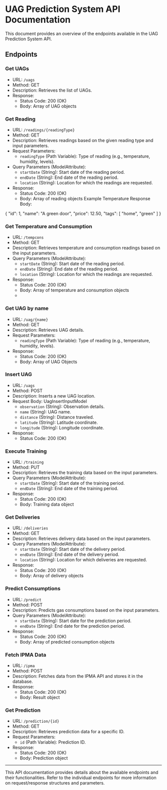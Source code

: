 # UAG Prediction System API Documentation

This document provides an overview of the endpoints available in the UAG Prediction System API.

## Endpoints

### Get UAGs
- URL: `/uags`
- Method: GET
- Description: Retrieves the list of UAGs.
- Response:
  - Status Code: 200 (OK)
  - Body: Array of UAG objects

### Get Reading
- URL: `/readings/{readingType}`
- Method: GET
- Description: Retrieves readings based on the given reading type and input parameters.
- Request Parameters:
  - `readingType` (Path Variable): Type of reading (e.g., temperature, humidity, levels).
- Query Parameters (ModelAttribute):
  - `startDate` (String): Start date of the reading period.
  - `endDate` (String): End date of the reading period.
  - `location` (String): Location for which the readings are requested.
- Response:
  - Status Code: 200 (OK)
  - Body: Array of reading objects
 Example Temperature Response Body:

{
    "id": 1,
    "name": "A green door",
    "price": 12.50,
    "tags": [ "home", "green" ]
}



### Get Temperature and Consumption
- URL: `/tempcons`
- Method: GET
- Description: Retrieves temperature and consumption readings based on the input parameters.
- Query Parameters (ModelAttribute):
  - `startDate` (String): Start date of the reading period.
  - `endDate` (String): End date of the reading period.
  - `location` (String): Location for which the readings are requested.
- Response:
  - Status Code: 200 (OK)
  - Body: Array of temperature and consumption objects
  - 
### Get UAG by name
- URL: `/uag/{name}`
- Method: GET
- Description: Retrieves UAG details.
- Request Parameters:
  - `readingType` (Path Variable): Type of reading (e.g., temperature, humidity, levels).
- Response:
  - Status Code: 200 (OK)
  - Body: Array of UAG Objects
    
### Insert UAG
- URL: `/uags`
- Method: POST
- Description: Inserts a new UAG location.
- Request Body: UagInsertInputModel
  - `observation` (String): Observation details.
  - `name` (String): UAG name.
  - `distance` (String): Distance traveled.
  - `latitude` (String): Latitude coordinate.
  - `longitude` (String): Longitude coordinate.
- Response:
  - Status Code: 200 (OK)


### Execute Training
- URL: `/training`
- Method: PUT
- Description: Retrieves the training data based on the input parameters.
- Query Parameters (ModelAttribute):
  - `startDate` (String): Start date of the training period.
  - `endDate` (String): End date of the training period.
- Response:
  - Status Code: 200 (OK)
  - Body: Training data object

### Get Deliveries
- URL: `/deliveries`
- Method: GET
- Description: Retrieves delivery data based on the input parameters.
- Query Parameters (ModelAttribute):
  - `startDate` (String): Start date of the delivery period.
  - `endDate` (String): End date of the delivery period.
  - `location` (String): Location for which deliveries are requested.
- Response:
  - Status Code: 200 (OK)
  - Body: Array of delivery objects

### Predict Consumptions
- URL: `/predict`
- Method: POST
- Description: Predicts gas consumptions based on the input parameters.
- Query Parameters (ModelAttribute):
  - `startDate` (String): Start date for the prediction period.
  - `endDate` (String): End date for the prediction period.
- Response:
  - Status Code: 200 (OK)
  - Body: Array of predicted consumption objects

### Fetch IPMA Data
- URL: `/ipma`
- Method: POST
- Description: Fetches data from the IPMA API and stores it in the database.
- Response:
  - Status Code: 200 (OK)
  - Body: Result object

### Get Prediction
- URL: `/prediction/{id}`
- Method: GET
- Description: Retrieves prediction data for a specific ID.
- Request Parameters:
  - `id` (Path Variable): Prediction ID.
- Response:
  - Status Code: 200 (OK)
  - Body: Prediction object

---

This API documentation provides details about the available endpoints and their functionalities. Refer to the individual endpoints for more information on request/response structures and parameters.
